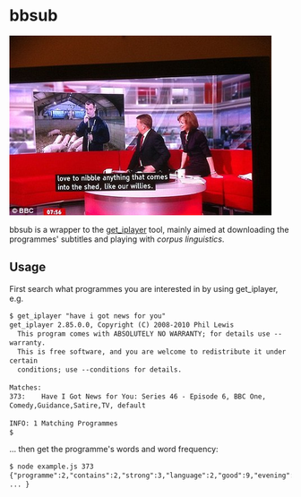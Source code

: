 # bbsub

![love to nibble anything that comes into the shed, like our willies.](loveToNibble.jpg)

bbsub is a wrapper to the [get_iplayer](http://www.infradead.org/get_iplayer/html/get_iplayer.html) tool, mainly aimed at downloading the programmes' subtitles and playing with _corpus linguistics_. 

## Usage

First search what programmes you are interested in by using get_iplayer, e.g.

	$ get_iplayer "have i got news for you"
	get_iplayer 2.85.0.0, Copyright (C) 2008-2010 Phil Lewis
	  This program comes with ABSOLUTELY NO WARRANTY; for details use --warranty.
	  This is free software, and you are welcome to redistribute it under certain
	  conditions; use --conditions for details.

	Matches:
	373:	Have I Got News for You: Series 46 - Episode 6, BBC One, Comedy,Guidance,Satire,TV, default

	INFO: 1 Matching Programmes
	$ 

... then get the programme's words and word frequency:

	$ node example.js 373
	{"programme":2,"contains":2,"strong":3,"language":2,"good":9,"evening":1,"welcome":3,"news":8,"alexander":2,"armstrong":1, ... }
